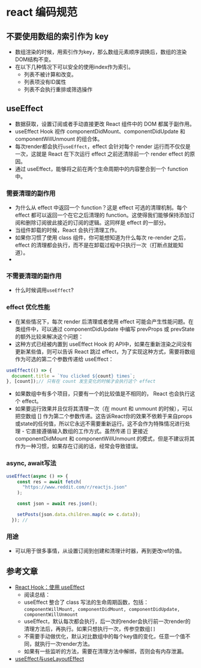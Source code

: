 # react 编码规范

## 不要使用数组的索引作为 key
* 数组渲染的时候，用索引作为key，那么数组元素顺序调换后，数组的渲染DOM结构不变。
* 在以下几种情况下可以安全的使用index作为索引。
  - 列表不被计算和改变。  
  - 列表项没有ID属性  
  - 列表不会执行重排或筛选操作

## useEffect
* 数据获取，设置订阅或者手动直接更改 React 组件中的 DOM 都属于副作用。
* useEffect Hook 视作 componentDidMount、componentDidUpdate 和 componentWillUnmount 的组合体。
* 每次render都会执行`useEffect`，effect 会针对每个 render 运行而不仅仅是一次，这就是 React 在下次运行 effect 之前还清除前一个 render effect 的原因。
* 通过 useEffect，能够将之前在两个生命周期中的内容整合到一个 function 中。

### 需要清理的副作用
* 为什么从 effect 中返回一个 function？这是 effect 可选的清理机制。每个 effect 都可以返回一个在它之后清理的 function。这使得我们能够保持添加订阅和删除订阅彼此接近的订阅的逻辑。这同样是 effect 的一部分。
* 当组件卸载的时候，React 会执行清理工作。
* 如果你习惯了使用 class 组件，你可能想知道为什么每次 re-render 之后，effect 的清理都会执行，而不是在卸载过程中只执行一次（打断点就能知道）。
* 

### 不需要清理的副作用
* 什么时候调用`useEffect`?

### effect 优化性能
* 在某些情况下，每次 render 后清理或者使用 effect 可能会产生性能问题。在类组件中，可以通过 componentDidUpdate 中编写 prevProps 或 prevState 的额外比较来解决这个问题：
* 这种方式已经被内置到 useEffect Hook 的 API中，如果在重新渲染之间没有更新某些值，则可以告诉 React 跳过 effect，为了实现这种方式，需要将数组作为可选的第二个参数传递给 useEffect：
```js
useEffect(() => {
  document.title = `You clicked ${count} times`;
}, [count]);// 只有在 count 发生变化的时候才会执行这个 effect
```
* 如果数组中有多个项目，只要有一个的比较值是不相同的， React 也会执行这个 effect。
* 如果要运行效果并且仅将其清理一次（在 mount 和 unmount 的时候），可以把空数组 [] 作为第二个参数传递。这告诉React你的效果不依赖于来自props或state的任何值，所以它永远不需要重新运行。这不会作为特殊情况进行处理 - 它直接遵循输入数组的工作方式。虽然传递 [] 更接近 componentDidMount 和 componentWillUnmount 的模式，但是不建议将其作为一种习惯，如果存在订阅的话，经常会导致错误。

### async, await写法
```js
useEffect(async () => {
    const res = await fetch(
      "https://www.reddit.com/r/reactjs.json"
    );

    const json = await res.json();

    setPosts(json.data.children.map(c => c.data));
  }); //

```

### 用途
* 可以用于很多事情，从设置订阅到创建和清理计时器，再到更改ref的值。


## 参考文章
* [React Hook：使用 useEffect](http://www.ptbird.cn/react-hoot-useEffect.html)
  - 阅读总结：
  - useEffect 整合了 class 写法的生命周期函数，包括：`componentWillMount, componentDidMount, componentDidUpdate, componentWillUnmount`
  - useEffect，默认每次都会执行，后一次的render会执行前一次render的清理方法后，再执行。如果只想执行一次，传参空数组`[]`
  - 不需要手动做优化，默认对比数组中的每个key值的变化，任意一个值不同，就执行一次render方法。
  - 如果有一些监听的方法，需要在清理方法中解绑，否则会有内存泄漏。
* [useEffect与useLayoutEffect](https://zhuanlan.zhihu.com/p/53077376)
